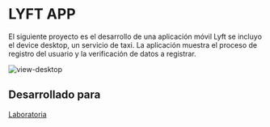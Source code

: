 # LYFT APP
El siguiente proyecto es el desarrollo de una aplicación móvil Lyft se incluyo el device desktop, un servicio de taxi. La aplicación muestra el proceso de registro del usuario y la verificación de datos a registrar.

![view-desktop](https://user-images.githubusercontent.com/10181317/38393254-e6743dc8-38ef-11e8-8159-58ea0d04ed2d.png) 

## Desarrollado para 
[Laboratoria](http://laboratoria.la)
